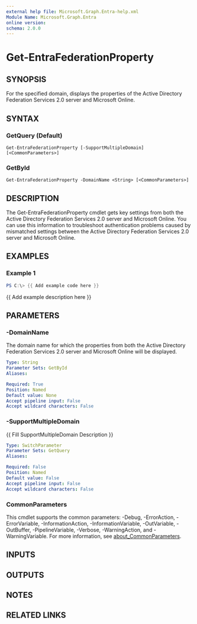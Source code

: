 ```yaml
---
external help file: Microsoft.Graph.Entra-help.xml
Module Name: Microsoft.Graph.Entra
online version:
schema: 2.0.0
---
```


# Get-EntraFederationProperty

## SYNOPSIS
For the specified domain, displays the properties of the Active Directory Federation Services 2.0 server and Microsoft Online.

## SYNTAX

### GetQuery (Default)
```
Get-EntraFederationProperty [-SupportMultipleDomain] [<CommonParameters>]
```

### GetById
```
Get-EntraFederationProperty -DomainName <String> [<CommonParameters>]
```

## DESCRIPTION
The Get-EntraFederationProperty cmdlet gets key settings from both the Active Directory Federation Services 2.0 server and Microsoft Online.
You can use this
information to troubleshoot authentication problems caused by mismatched settings between the Active Directory Federation Services 2.0 server and Microsoft Online.

## EXAMPLES

### Example 1
```powershell
PS C:\> {{ Add example code here }}
```

{{ Add example description here }}

## PARAMETERS

### -DomainName
The domain name for which the properties from both the Active Directory Federation Services 2.0 server and Microsoft Online will be displayed.

```yaml
Type: String
Parameter Sets: GetById
Aliases:

Required: True
Position: Named
Default value: None
Accept pipeline input: False
Accept wildcard characters: False
```

### -SupportMultipleDomain
{{ Fill SupportMultipleDomain Description }}

```yaml
Type: SwitchParameter
Parameter Sets: GetQuery
Aliases:

Required: False
Position: Named
Default value: False
Accept pipeline input: False
Accept wildcard characters: False
```

### CommonParameters
This cmdlet supports the common parameters: -Debug, -ErrorAction, -ErrorVariable, -InformationAction, -InformationVariable, -OutVariable, -OutBuffer, -PipelineVariable, -Verbose, -WarningAction, and -WarningVariable. For more information, see [about_CommonParameters](http://go.microsoft.com/fwlink/?LinkID=113216).

## INPUTS

## OUTPUTS

## NOTES

## RELATED LINKS
